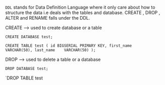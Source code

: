 `DDL` stands for Data Definition Language where it only care about how to structure the data i.e deals with the tables and database. CREATE , DROP , ALTER and RENAME falls under the DDL. <br />

CREATE --> used to create database or a table <br />

`CREATE DATABASE test;` <br />

`CREATE TABLE test (
    id BIGSERIAL PRIMARY KEY,
    first_name   VARCHAR(50),
    last_name    VARCHAR(50)
);`                       <br />

DROP --> used to delete a table or a database <br />

`DROP DATABASE test;` <br />

`DROP TABLE test